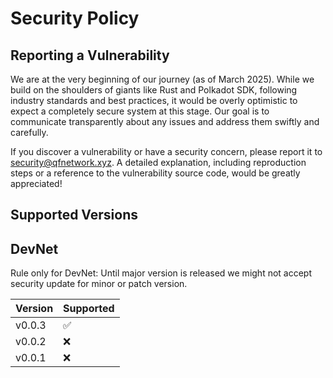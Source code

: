# Security Policy

## Reporting a Vulnerability

We are at the very beginning of our journey (as of March 2025). While we build on the shoulders of giants like Rust and
Polkadot SDK, following industry standards and best practices, it would be overly optimistic to expect a completely
secure system at this stage. Our goal is to communicate transparently about any issues and address them swiftly and
carefully.

If you discover a vulnerability or have a security concern, please report it to <security@qfnetwork.xyz>. A detailed
explanation, including reproduction steps or a reference to the vulnerability source code, would be greatly appreciated!

## Supported Versions

## DevNet

Rule only for DevNet: Until major version is released we might not accept security update for minor or patch version.

| Version | Supported          |
| ------- | ------------------ |
| v0.0.3  | :white_check_mark: |
| v0.0.2  | :x:                |
| v0.0.1  | :x:                |

